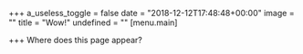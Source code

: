 +++
a_useless_toggle = false
date = "2018-12-12T17:48:48+00:00"
image = ""
title = "Wow!"
undefined = ""
[menu.main]

+++
Where does this page appear?